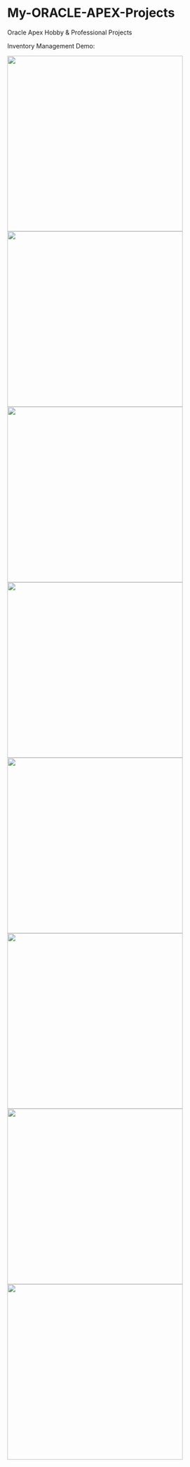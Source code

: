 # My-ORACLE-APEX-Projects
Oracle Apex Hobby &amp; Professional Projects 

Inventory Management Demo:


<img src="https://user-images.githubusercontent.com/43857150/212354301-c30306ed-bd76-47c4-bc3a-8967dbdce562.gif" style="width:400px;">

<img src= "https://user-images.githubusercontent.com/43857150/212355249-8cc89968-973a-4217-88c6-1ebc805155dc.gif" style="width:400px" >

<img src= "https://github.com/iamzehan/My-ORACLE-APEX-Projects/assets/43857150/dcad2812-d7e8-4fad-beaf-680e192fcbb5" style="width:400px" >

<img src= "https://github.com/iamzehan/My-ORACLE-APEX-Projects/assets/43857150/8d17f1a0-34c6-4d98-aca5-7f184045f68c" style="width:400px" >

<img src= "https://github.com/iamzehan/My-ORACLE-APEX-Projects/assets/43857150/af26cef4-3beb-4447-a5b3-bbe19569e536" style="width:400px" >

<img src= "https://github.com/iamzehan/My-ORACLE-APEX-Projects/assets/43857150/5bcf3427-665f-4277-8332-2f6c894293c8" style="width:400px" >

<img src= "https://github.com/iamzehan/My-ORACLE-APEX-Projects/assets/43857150/f482a26f-6ee8-4e19-9323-da4233530e61" style="width:400px" >

<img src= "https://github.com/iamzehan/My-ORACLE-APEX-Projects/assets/43857150/a864b46b-4ed9-4d8c-9b65-73f262682d44" style="width:400px" >
